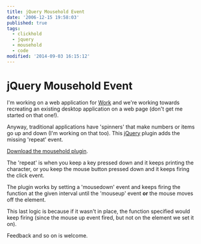 ```yaml
---
title: jQuery Mousehold Event
date: '2006-12-15 19:58:03'
published: true
tags:
  - clickhold
  - jquery
  - mousehold
  - code
modified: '2014-09-03 16:15:12'
---
```

# jQuery Mousehold Event

I'm working on a web application for [Work](http://www.digitallook.com) and we're working towards recreating an existing desktop application on a web page (don't get me started on that one!).

Anyway, traditional applications have 'spinners' that make numbers or items go up and down (I'm working on that too).  This [jQuery](http://jquery.com) plugin adds the missing 'repeat' event.

[Download the mousehold plugin](https://gist.github.com/remy/0361b2b5d77c0b82535957ec88825cb4).

<!--more-->

The 'repeat' is when you keep a key pressed down and it keeps printing the character, or you keep the mouse button pressed down and it keeps firing the click event.

The plugin works by setting a 'mousedown' event and keeps firing the function at the given interval until the 'mouseup' event **or** the mouse moves off the element.

This last logic is because if it wasn't in place, the function specified would keep firing (since the mouse up event fired, but not on the element we set it on).

Feedback and so on is welcome.
